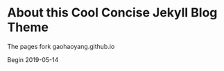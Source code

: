 # About this Cool Concise Jekyll Blog Theme


The pages fork gaohaoyang.github.io

Begin 2019-05-14
